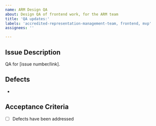 ```yaml
---
name: ARM Design QA
about: Design QA of frontend work, for the ARM team
title: 'QA updates:'
labels: 'accredited-representation-management-team, frontend, mvp'
assignees: ''

---
```


## Issue Description
QA for [issue number/link].

## Defects
- 


## Acceptance Criteria
- [ ] Defects have been addressed
